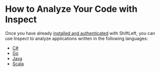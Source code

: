 # How to Analyze Your Code with Inspect

Once you have already [installed and authenticated](/inspect/getting-started/README.md) with ShiftLeft, you can use Inspect to analyze applications written in the following languages:

* [C#](/inspect/analyzing-applications/c-sharp.md)
* [Go](/inspect/analyzing-applications/golang.md)
* [Java](/inspect/analyzing-applications/java.md)
* [Scala](/inspect/analyzing-applications/scala.md)